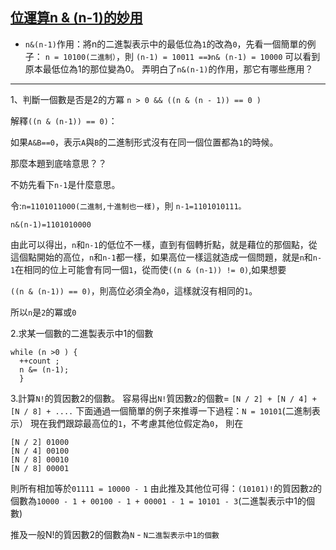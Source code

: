 ## [位運算n & (n-1)的妙用](https://blog.csdn.net/navyifanr/article/details/19496459)

  * ```n&(n-1)```作用：將n的二進製表示中的最低位為```1```的改為```0```，先看一個簡單的例子：
```n = 10100(二進制）```，則  ```(n-1) = 10011 ==》n& (n-1) = 10000```
可以看到原本最低位為1的那位變為0。
弄明白了```n&(n-1)```的作用，那它有哪些應用？

-------------------------------------------------- -------------------------------------------------- --


1、判斷一個數是否是2的方冪
```n > 0 && ((n & (n - 1)) == 0 )```

解釋```((n & (n-1)) == 0)```：

如果```A&B==0```，表示```A```與```B```的二進制形式沒有在同一個位置都為```1```的時候。

那麼本題到底啥意思？？

不妨先看下```n-1```是什麼意思。

   令:```n=1101011000(二進制,十進制也一樣)```，則 ```n-1=1101010111。```

```n&(n-1)=1101010000```

由此可以得出，```n```和```n-1```的低位不一樣，直到有個轉折點，就是藉位的那個點，從這個點開始的高位，```n```和```n-1```都一樣，如果高位一樣這就造成一個問題，就是```n```和```n-1```在相同的位上可能會有同一個```1```，從而使```((n & (n-1)) != 0)```,如果想要

```((n & (n-1)) == 0)```，則高位必須全為```0```，這樣就沒有相同的```1```。

所以```n```是```2```的冪或```0```

2.求某一個數的二進製表示中1的個數
```
while (n >0 ) {
  ++count ;
  n &= (n-1); 
  }
```




3.計算```N!```的質因數2的個數。
容易得出```N!```質因數```2```的個數= ```[N / 2] + [N / 4] + [N / 8] + ....```
下面通過一個簡單的例子來推導一下過程：```N = 10101```(二進制表示）
現在我們跟踪最高位的```1```，不考慮其他位假定為```0```，
則在
```
[N / 2] 01000
[N / 4] 00100
[N / 8] 00010
[N / 8] 00001
```
則所有相加等於```01111 = 10000 - 1```
由此推及其他位可得：```(10101)!```的質因數```2```的個數為```10000 - 1 + 00100 - 1 + 00001 - 1 = 10101 - 3```(二進製表示中1的個數)

推及一般N!的質因數2的個數為```N``` - ```N二進製表示中1的個數```
